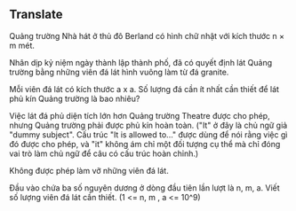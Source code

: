 ## Translate
Quảng trường Nhà hát ở thủ đô Berland có hình chữ nhật với kích thước n × m mét. 

Nhân dịp kỷ niệm ngày thành lập thành phố, đã có quyết định lát Quảng trường bằng những viên đá lát hình vuông làm từ đá granite. 

Mỗi viên đá lát có kích thước a x a. Số lượng đá cần ít nhất cần thiết để lát phủ kín Quảng trường là bao nhiêu? 

Việc lát đá phủ diện tích lớn hơn Quảng trường Theatre được cho phép, nhưng Quảng trường phải được phủ kín hoàn toàn. ("It" ở đây là chủ ngữ giả "dummy subject". Cấu trúc "It is allowed to..." được dùng để nói rằng việc gì đó được cho phép, và "it" không ám chỉ một đối tượng cụ thể mà chỉ đóng vai trò làm chủ ngữ để câu có cấu trúc hoàn chỉnh.) 

Không được phép làm vỡ những viên đá lát. 

Đầu vào chứa ba số nguyên dương ở dòng đầu tiên lần lượt là n, m, a. Viết số lượng viên đá lát cần thiết. (1 <= n, m , a <= 10^9)
